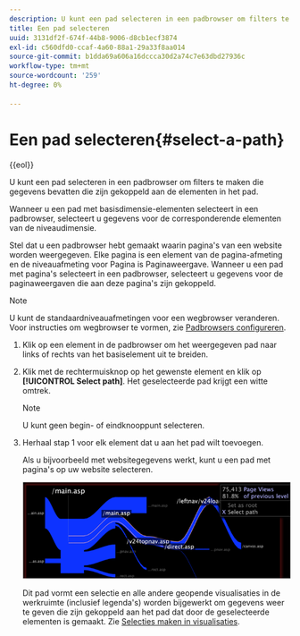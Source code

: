 ```yaml
---
description: U kunt een pad selecteren in een padbrowser om filters te maken die gegevens bevatten die zijn gekoppeld aan de elementen in het pad.
title: Een pad selecteren
uuid: 3131df2f-674f-44b8-9006-d8cb1ecf3874
exl-id: c560dfd0-ccaf-4a60-88a1-29a33f8aa014
source-git-commit: b1dda69a606a16dccca30d2a74c7e63dbd27936c
workflow-type: tm+mt
source-wordcount: '259'
ht-degree: 0%

---
```


# Een pad selecteren{#select-a-path}

{{eol}}

U kunt een pad selecteren in een padbrowser om filters te maken die gegevens bevatten die zijn gekoppeld aan de elementen in het pad.

Wanneer u een pad met basisdimensie-elementen selecteert in een padbrowser, selecteert u gegevens voor de corresponderende elementen van de niveaudimensie.

Stel dat u een padbrowser hebt gemaakt waarin pagina&#39;s van een website worden weergegeven. Elke pagina is een element van de pagina-afmeting en de niveauafmeting voor Pagina is Paginaweergave. Wanneer u een pad met pagina&#39;s selecteert in een padbrowser, selecteert u gegevens voor de paginaweergaven die aan deze pagina&#39;s zijn gekoppeld.

>[!NOTE]
>
>U kunt de standaardniveauafmetingen voor een wegbrowser veranderen. Voor instructies om wegbrowser te vormen, zie [Padbrowsers configureren](../../../../home/c-get-started/c-intf-anlys-ftrs/t-config-path-brwsr.md#task-bbb3ddaa140a414f984b697c2b8202a3).

1. Klik op een element in de padbrowser om het weergegeven pad naar links of rechts van het basiselement uit te breiden.
1. Klik met de rechtermuisknop op het gewenste element en klik op **[!UICONTROL Select path]**. Het geselecteerde pad krijgt een witte omtrek.

   >[!NOTE]
   >
   >U kunt geen begin- of eindknooppunt selecteren.

1. Herhaal stap 1 voor elk element dat u aan het pad wilt toevoegen.

   Als u bijvoorbeeld met websitegegevens werkt, kunt u een pad met pagina&#39;s op uw website selecteren.

   ![](assets/client-path.png)

   Dit pad vormt een selectie en alle andere geopende visualisaties in de werkruimte (inclusief legenda&#39;s) worden bijgewerkt om gegevens weer te geven die zijn gekoppeld aan het pad dat door de geselecteerde elementen is gemaakt. Zie [Selecties maken in visualisaties](../../../../home/c-get-started/c-vis/c-sel-vis/c-sel-vis.md#concept-012870ec22c7476e9afbf3b8b2515746).

